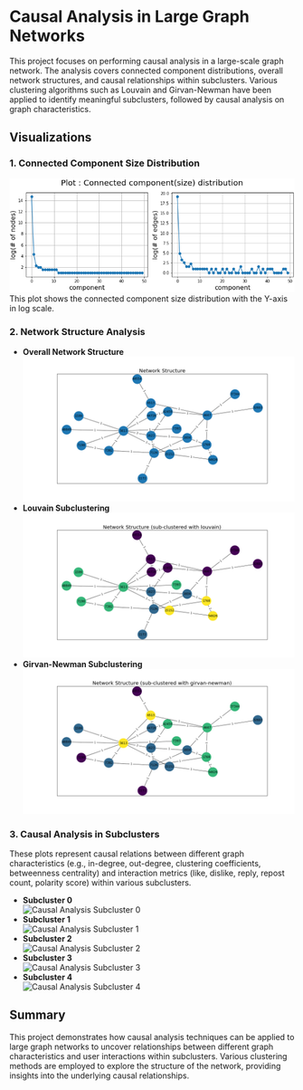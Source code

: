 # Causal Analysis in Large Graph Networks

This project focuses on performing causal analysis in a large-scale graph network. The analysis covers connected component distributions, overall network structures, and causal relationships within subclusters. Various clustering algorithms such as Louvain and Girvan-Newman have been applied to identify meaningful subclusters, followed by causal analysis on graph characteristics.

## Visualizations

### 1. Connected Component Size Distribution
![Skewed Distribution](skewed_1.png)
This plot shows the connected component size distribution with the Y-axis in log scale.

### 2. Network Structure Analysis
- **Overall Network Structure**  
  ![Overall Network Structure](lwcc2_overall.png)
- **Louvain Subclustering**  
  ![Louvain Subclustering](lwcc2_louvain.png)
- **Girvan-Newman Subclustering**  
  ![Girvan-Newman Subclustering](lwcc2_girvan.png)

### 3. Causal Analysis in Subclusters
These plots represent causal relations between different graph characteristics (e.g., in-degree, out-degree, clustering coefficients, betweenness centrality) and interaction metrics (like, dislike, reply, repost count, polarity score) within various subclusters.

- **Subcluster 0**  
  ![Causal Analysis Subcluster 0](causal_analysis/0.png)
- **Subcluster 1**  
  ![Causal Analysis Subcluster 1](causal_analysis/1.png)
- **Subcluster 2**  
  ![Causal Analysis Subcluster 2](causal_analysis/2.png)
- **Subcluster 3**  
  ![Causal Analysis Subcluster 3](causal_analysis/3.png)
- **Subcluster 4**  
  ![Causal Analysis Subcluster 4](causal_analysis/4.png)

## Summary
This project demonstrates how causal analysis techniques can be applied to large graph networks to uncover relationships between different graph characteristics and user interactions within subclusters. Various clustering methods are employed to explore the structure of the network, providing insights into the underlying causal relationships.
